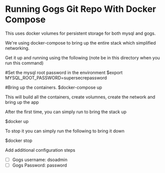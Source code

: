 # Running Gogs Git Repo With Docker Compose

This uses docker volumes for persistent storage for both mysql and gogs.

We're using docker-compose to bring up the entire stack which simplified networking.

Get it up and running using the following (note be in this directory when you run this command)

  #Set the mysql root password in the environment
  $export MYSQL_ROOT_PASSWORD=supersecrepassword

  #Bring up the containers.
  $docker-compose up 

This will build all the containers, create volumnes, create the network and bring up the app


After the first time, you can simply run to bring the stack up

  $docker up

To stop it you can simply run the following to bring it down

  $docker stop


Add additional configuration steps
  - [ ] Gogs username: dsoadmin
  - [ ] Gogs Password: password
